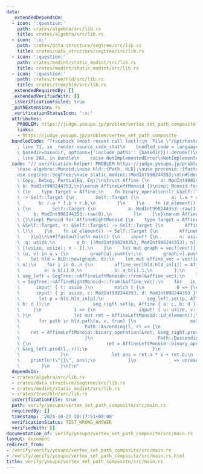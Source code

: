```yaml
---
data:
  _extendedDependsOn:
  - icon: ':question:'
    path: crates/algebra/src/lib.rs
    title: crates/algebra/src/lib.rs
  - icon: ':x:'
    path: crates/data_structure/segtree/src/lib.rs
    title: crates/data_structure/segtree/src/lib.rs
  - icon: ':question:'
    path: crates/modint/static_modint/src/lib.rs
    title: crates/modint/static_modint/src/lib.rs
  - icon: ':question:'
    path: crates/tree/hld/src/lib.rs
    title: crates/tree/hld/src/lib.rs
  _extendedRequiredBy: []
  _extendedVerifiedWith: []
  _isVerificationFailed: true
  _pathExtension: rs
  _verificationStatusIcon: ':x:'
  attributes:
    PROBLEM: https://judge.yosupo.jp/problem/vertex_set_path_composite
    links:
    - https://judge.yosupo.jp/problem/vertex_set_path_composite
  bundledCode: "Traceback (most recent call last):\n  File \"/opt/hostedtoolcache/Python/3.10.15/x64/lib/python3.10/site-packages/onlinejudge_verify/documentation/build.py\"\
    , line 71, in _render_source_code_stat\n    bundled_code = language.bundle(stat.path,\
    \ basedir=basedir, options={'include_paths': [basedir]}).decode()\n  File \"/opt/hostedtoolcache/Python/3.10.15/x64/lib/python3.10/site-packages/onlinejudge_verify/languages/rust.py\"\
    , line 288, in bundle\n    raise NotImplementedError\nNotImplementedError\n"
  code: "// verification-helper: PROBLEM https://judge.yosupo.jp/problem/vertex_set_path_composite\n\
    \nuse algebra::Monoid;\nuse hld::{Path, HLD};\nuse proconio::{fastout, input};\n\
    use segtree::SegTree;\nuse static_modint::ModInt998244353;\n\n#[derive(Clone,\
    \ Copy, Debug, PartialEq, Eq)]\nstruct Affine {\n    a: ModInt998244353,\n   \
    \ b: ModInt998244353,\n}\nenum AffineLeftMonoid {}\nimpl Monoid for AffineLeftMonoid\
    \ {\n    type Target = Affine;\n    fn binary_operation(l: &Self::Target, r: &Self::Target)\
    \ -> Self::Target {\n        Self::Target {\n            a: l.a * r.a,\n     \
    \       b: r.a * l.b + r.b,\n        }\n    }\n    fn id_element() -> Self::Target\
    \ {\n        Self::Target {\n            a: ModInt998244353::raw(1),\n       \
    \     b: ModInt998244353::raw(0),\n        }\n    }\n}\nenum AffineRightMonoid\
    \ {}\nimpl Monoid for AffineRightMonoid {\n    type Target = Affine;\n    fn binary_operation(l:\
    \ &Self::Target, r: &Self::Target) -> Self::Target {\n        AffineLeftMonoid::binary_operation(r,\
    \ l)\n    }\n    fn id_element() -> Self::Target {\n        AffineLeftMonoid::id_element()\n\
    \    }\n}\n\n#[fastout]\nfn main() {\n    input! {\n        n: usize,\n      \
    \  q: usize,\n        a_b: [(ModInt998244353, ModInt998244353); n],\n        u_v:\
    \ [(usize, usize); n - 1],\n    }\n    let mut graph = vec![vec![]; n];\n    for\
    \ (u, v) in u_v {\n        graph[u].push(v);\n        graph[v].push(u);\n    }\n\
    \    let hld = HLD::new(graph, 0);\n    let mut affine_vec = vec![AffineLeftMonoid::id_element();\
    \ n];\n    for i in 0..n {\n        affine_vec[hld.hld_in[i]] = Affine {\n   \
    \         a: a_b[i].0,\n            b: a_b[i].1,\n        };\n    }\n    let mut\
    \ seg_left = SegTree::<AffineLeftMonoid>::from(&affine_vec);\n    let mut seg_right\
    \ = SegTree::<AffineRightMonoid>::from(&affine_vec);\n    for _ in 0..q {\n  \
    \      input! { t: usize }\n        match t {\n            0 => {\n          \
    \      input! { p: usize, c: ModInt998244353, d: ModInt998244353 }\n         \
    \       let p = hld.hld_in[p];\n                seg_left.set(p, Affine { a: c,\
    \ b: d });\n                seg_right.set(p, Affine { a: c, b: d });\n       \
    \     }\n            1 => {\n                input! { u: usize, v: usize, x: ModInt998244353\
    \ }\n                let mut ret = AffineLeftMonoid::id_element();\n         \
    \       for path in hld.path(u, v, true) {\n                    match path {\n\
    \                        Path::Ascending(l, r) => {\n                        \
    \    ret = AffineLeftMonoid::binary_operation(&ret, &seg_right.prod(l..r));\n\
    \                        }\n                        Path::Descending(l, r) =>\
    \ {\n                            ret = AffineLeftMonoid::binary_operation(&ret,\
    \ &seg_left.prod(l..r));\n                        }\n                    }\n \
    \               }\n                let ans = ret.a * x + ret.b;\n            \
    \    println!(\"{}\", ans);\n            }\n            _ => unreachable!(),\n\
    \        }\n    }\n}\n"
  dependsOn:
  - crates/algebra/src/lib.rs
  - crates/data_structure/segtree/src/lib.rs
  - crates/modint/static_modint/src/lib.rs
  - crates/tree/hld/src/lib.rs
  isVerificationFile: true
  path: verify/yosupo/vertex_set_path_composite/src/main.rs
  requiredBy: []
  timestamp: '2024-10-27 20:17:51+09:00'
  verificationStatus: TEST_WRONG_ANSWER
  verifiedWith: []
documentation_of: verify/yosupo/vertex_set_path_composite/src/main.rs
layout: document
redirect_from:
- /verify/verify/yosupo/vertex_set_path_composite/src/main.rs
- /verify/verify/yosupo/vertex_set_path_composite/src/main.rs.html
title: verify/yosupo/vertex_set_path_composite/src/main.rs
---
```

